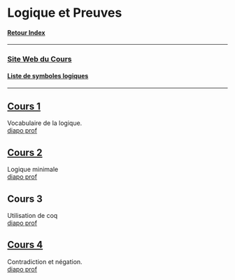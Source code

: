 # Logique et Preuves

#### [Retour Index](../index.md)

---

### [Site Web du Cours](https://www.labri.fr/perso/duchon/Enseignements/L-et-P/)  

#### [Liste de symboles logiques](https://fr.wikipedia.org/wiki/Liste_de_symboles_logiques)

<!-- https://www.codecogs.com/latex/eqneditor.php -->

---

## [Cours 1](./cours_1.md)
Vocabulaire de la logique.  
[diapo prof](https://moodle1.u-bordeaux.fr/pluginfile.php/750988/mod_resource/content/1/cours1.pdf)

## [Cours 2](./cours_2.md)
Logique minimale  
[diapo prof](https://moodle1.u-bordeaux.fr/pluginfile.php/779143/mod_resource/content/1/cours2.pdf)

## Cours 3
Utilisation de coq  
[diapo prof](https://moodle1.u-bordeaux.fr/pluginfile.php/804022/mod_resource/content/1/cours3.pdf)

## [Cours 4](./cours_3.md)
Contradiction et négation.  
[diapo prof](https://moodle1.u-bordeaux.fr/pluginfile.php/815764/mod_resource/content/1/cours4.pdf)
